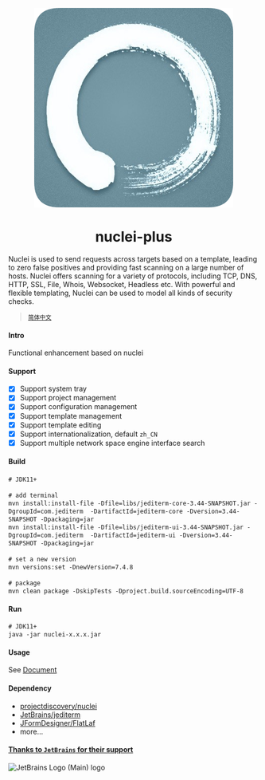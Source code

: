 <div align=center style="margin-top: 10px;">

![nuclei-plus-icon](doc/images/icon.png)
<h1>nuclei-plus</h1>
</div>

Nuclei is used to send requests across targets based on a template, leading to zero false positives and providing fast
scanning on a large number of hosts. Nuclei offers scanning for a variety of protocols, including TCP, DNS, HTTP, SSL,
File, Whois, Websocket, Headless etc. With powerful and flexible templating, Nuclei can be used to model all kinds of
security checks.
> <small>[简体中文](README_zh.md)</small>

#### Intro

Functional enhancement based on nuclei

#### Support

- [x] Support system tray
- [x] Support project management
- [x] Support configuration management
- [x] Support template management
- [x] Support template editing
- [x] Support internationalization, default `zh_CN`
- [x] Support multiple network space engine interface search

#### Build

```shell
# JDK11+

# add terminal
mvn install:install-file -Dfile=libs/jediterm-core-3.44-SNAPSHOT.jar -DgroupId=com.jediterm  -DartifactId=jediterm-core -Dversion=3.44-SNAPSHOT -Dpackaging=jar
mvn install:install-file -Dfile=libs/jediterm-ui-3.44-SNAPSHOT.jar -DgroupId=com.jediterm  -DartifactId=jediterm-ui -Dversion=3.44-SNAPSHOT -Dpackaging=jar

# set a new version
mvn versions:set -DnewVersion=7.4.8

# package
mvn clean package -DskipTests -Dproject.build.sourceEncoding=UTF-8
```

#### Run

```shell
# JDK11+
java -jar nuclei-x.x.x.jar
```

#### Usage

See [Document](https://yong-an-dang.github.io/nuclei-plus/)

#### Dependency

- [projectdiscovery/nuclei](https://github.com/projectdiscovery/nuclei)
- [JetBrains/jediterm](https://github.com/JetBrains/jediterm)
- [JFormDesigner/FlatLaf](https://github.com/JFormDesigner/FlatLaf)
- more...

#### [Thanks to `JetBrains` for their support](https://jb.gg/OpenSourceSupport)

![JetBrains Logo (Main) logo](https://resources.jetbrains.com/storage/products/company/brand/logos/jb_beam.svg)
